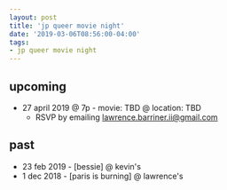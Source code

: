 ```yaml
---
layout: post
title: 'jp queer movie night'
date: '2019-03-06T08:56:00-04:00'
tags:
- jp queer movie night
--- 
```


## upcoming
* 27 april 2019 @ 7p - movie: TBD @ location: TBD
    - RSVP by emailing lawrence.barriner.ii@gmail.com

## past 

* 23 feb 2019 - [bessie] @ kevin's
* 1 dec 2018 - [paris is burning] @ lawrence's

<!-- hyperlink bank -->


<!-- &#042; = asterisk -->
<!-- &#039; = single quote '-->

